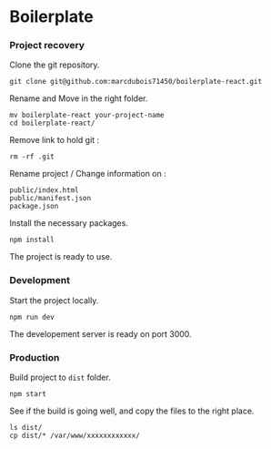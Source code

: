 Boilerplate
=======================================

### Project recovery

Clone the git repository.
```
git clone git@github.com:marcdubois71450/boilerplate-react.git
```
Rename and Move in the right folder.
```
mv boilerplate-react your-project-name
cd boilerplate-react/
```
Remove link to hold git :
```
rm -rf .git
```

Rename project / Change information on :
```
public/index.html
public/manifest.json
package.json
```
Install the necessary packages.
```
npm install
```
The project is ready to use.


### Development
Start the project locally.
```
npm run dev
```
The developement server is ready on port 3000.


### Production
Build project to `dist` folder.
```
npm start
```
See if the build is going well, and copy the files to the right place.
```
ls dist/
cp dist/* /var/www/xxxxxxxxxxxx/
```
